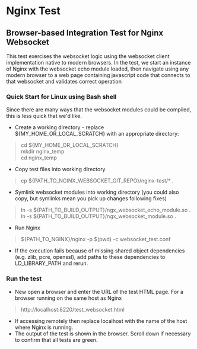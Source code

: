 # Nginx Test
## Browser-based Integration Test for Nginx Websocket

This test exercises the websocket logic using the websocket client implementation native to modern browsers.
In the test, we start an instance of Nginx with the websocket echo module loaded, then navigate using any
modern browser to a web page containing javascript code that connects to that websocket and validates
correct operation

### Quick Start for Linux using Bash shell
Since there are many ways that the websocket modules could be compiled, this is less quick that we'd like.
* Create a working directory - replace ${MY_HOME_OR_LOCAL_SCRATCH} with an appropriate directory:
> cd ${MY_HOME_OR_LOCAL_SCRATCH}<br>
> mkdir nginx_temp<br>
> cd nginx_temp
* Copy test files into working directory
> cp ${PATH_TO_NGINX_WEBSOCKET_GIT_REPO}/nginx-test/* .
* Symlink websocket modules into working directory (you could also copy, but symlinks mean you pick up changes following fixes)
> ln -s ${PATH_TO_BUILD_OUTPUT}/ngx_websocket_echo_module.so .<br>
> ln -s ${PATH_TO_BUILD_OUTPUT}/ngx_websocket_module.so .
* Run Nginx
> ${PATH_TO_NGINX}/nginx -p $(pwd) -c websocket_test.conf
* If the execution fails because of missing shared object dependencies (e.g. zlib, pcre, openssl), add paths to these dependencies to LD_LIBRARY_PATH and rerun.

### Run the test
* New open a browser and enter the URL of the test HTML page. For a browser running on the same host as Nginx
> http://localhost:8220/test_websocket.html
* If accessing remotely then replace localhost with the name of the host where Nginx is running.
* The output of the test is shown in the browser. Scroll down if necessary to confirm that all tests are green.
